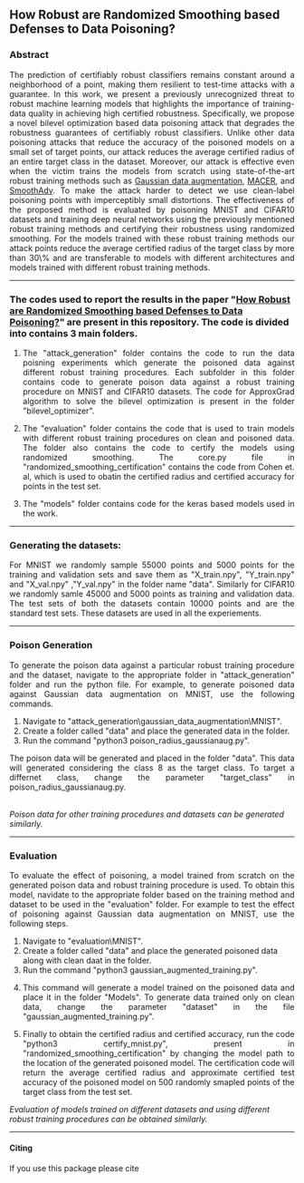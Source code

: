 ## How Robust are Randomized Smoothing based Defenses to Data Poisoning?

### Abstract

<p align = justify>
The prediction of certifiably robust classifiers remains constant around a neighborhood of a point, making them resilient to test-time attacks with a guarantee. 
In this work, we present a previously unrecognized threat to robust machine learning models that highlights the importance of training-data quality in achieving high certified robustness. Specifically, we propose a novel bilevel optimization based data poisoning attack that degrades the robustness guarantees of certifiably robust classifiers.
Unlike other data poisoning attacks that reduce the accuracy of the poisoned models on a small set of target points, our attack reduces the average certified radius of an entire target class in the dataset. Moreover, our attack is effective even when the victim trains the models from scratch using state-of-the-art robust training methods such as <a href="https://arxiv.org/pdf/1902.02918.pdf">Gaussian data augmentation</a>, <a href="https://arxiv.org/pdf/2001.02378.pdf">MACER</a>, and <a href="https://arxiv.org/abs/1906.04584">SmoothAdv</a>.
To make the attack harder to detect we use clean-label poisoning points with imperceptibly small distortions. The effectiveness of the proposed method is evaluated by poisoning MNIST and CIFAR10 datasets and training deep neural networks using the previously mentioned robust training methods and certifying their robustness using randomized smoothing. 
For the models trained with these robust training methods our attack points reduce the average certified radius of the target class by more than 30\% and are transferable to models with different architectures and models trained with different robust training methods.
	
<hr>

### The codes used to report the results in the paper <b>"[How Robust are Randomized Smoothing based Defenses to Data Poisoning?](https://arxiv.org/pdf/1911.03432.pdf)"</b> are present in this repository. The code is divided into contains 3 main folders. 

<ol>
<li> <p align = justify> The "attack_generation" folder contains the code to run the data poisning experiments which generate the poisoned data against different robust training procedures. Each subfolder in this folder contains code to generate poison data against a robust training procedure on MNIST and CIFAR10 datasets. The code for ApproxGrad algorithm to solve the bilevel optimization is present in the folder "bilevel_optimizer".</li>

<li> <p align = justify> The "evaluation" folder contains the code that is used to train models with different robust training procedures on clean and poisoned data. The folder also contains the code to certify the models using randomized smoothing. The core.py file in "randomized_smoothing_certification" contains the code from Cohen et. al, which is used to obatin the certified radius and certified accuracy for points in the test set. </li>
	
<li> <p align = justify> The "models" folder contains code for the keras based models used in the work.</li>

</ol>

<hr>

### Generating the datasets:
<p align = justify>For MNIST we randomly sample 55000 points and 5000 points for the training and validation sets and save them as "X_train.npy", "Y_train.npy" and "X_val.npy" ,"Y_val.npy" in the folder name "data". Similarly for CIFAR10 we randomly samle 45000 and 5000 points as training and validation data. The test sets of both the datasets contain 10000 points and are the standard test sets. These datasets are used in all the experiements.

<hr>

### Poison Generation
<p align = justify>To generate the poison data against a particular robust training procedure and the dataset, navigate to the appropriate folder in "attack_generation" folder and run the python file. For example, to generate poisoned data against Gaussian data augmentation on MNIST, use the following commands.<br>
	<ol>
	<li>Navigate to "attack_generation\gaussian_data_augmentation\MNIST".</li>
	<li>Create a folder called "data" and place the generated data in the folder.</li>
	<li>Run the command "python3 poison_radius_gaussianaug.py".</li>
	</ol>
<p align = justify>The poison data will be generated and placed in the folder "data". This data will generated considering the class 8 as the target class. To target a differnet class, change the parameter "target_class" in poison_radius_gaussianaug.py.<br><br>

<i>Poison data for other training procedures and datasets can be generated similarly.</i>

<hr>

### Evaluation
<p align = justify>To evaluate the effect of poisoning, a model trained from scratch on the generated poison data and robust training procedure is used. To obtain this model, navidate to the appropriate folder based on the training method and dataset to be used in the "evaluation" folder. For example to test the effect of poisoning against Gaussian data augmentation on MNIST, use the following steps.
	<ol>
	<li>Navigate to "evaluation\MNIST".</li>
	<li>Create a folder called "data" and place the generated poisoned data along with clean daat in the folder.</li>
	<li>Run the command "python3 gaussian_augmented_training.py".</li>
	<li><p align = justify>This command will generate a model trained on the poisoned data and place it in the folder "Models". To generate data trained only on clean data, change the parameter "dataset" in the file "gaussian_augmented_training.py".</li>
	<li><p align = justify>Finally to obtain the certified radius and certified accuracy, run the code "python3 certify_mnist.py", present in "randomized_smoothing_certification" by changing the model path to the location of the generated poisoned model. The certification code will return the average certified radius and approximate certified test accuracy of the poisoned model on 500 randomly smapled points of the target class from the test set.</li>
	</ol>
<i>Evaluation of models trained on different datasets and using different robust training procedures can be obtained similarly.</i>

<hr>

#### Citing

If you use this package please cite
<pre>
<code>

</code>
</pre>
